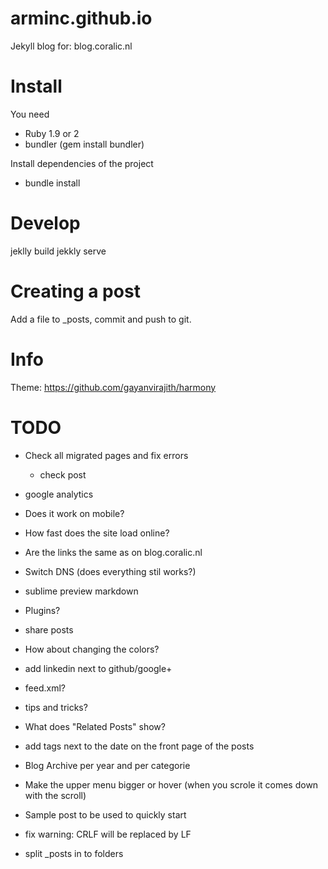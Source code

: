 arminc.github.io
================

Jekyll blog for: blog.coralic.nl

Install
=======
You need 
+ Ruby 1.9 or 2
+ bundler (gem install bundler)

Install dependencies of the project
+ bundle install

Develop
=======
jeklly build
jekkly serve

Creating a post
===============
Add a file to _posts, commit and push to git.

Info
====
Theme: https://github.com/gayanvirajith/harmony

TODO
====
+ Check all migrated pages and fix errors
	- check post

+ google analytics
+ Does it work on mobile?

+ How fast does the site load online?
+ Are the links the same as on blog.coralic.nl
+ Switch DNS (does everything stil works?)

+ sublime preview markdown

+ Plugins?
+ share posts
+ How about changing the colors?
+ add linkedin next to github/google+
+ feed.xml?
+ tips and tricks?
+ What does "Related Posts" show?
+ add tags next to the date on the front page of the posts
+ Blog Archive per year and per categorie
+ Make the upper menu bigger or hover (when you scrole it comes down with the scroll)
+ Sample post to be used to quickly start
+ fix warning: CRLF will be replaced by LF
+ split _posts in to folders
